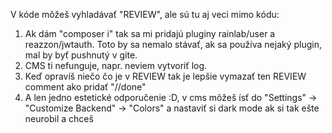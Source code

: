 V kóde môžeš vyhladávať "REVIEW", ale sú tu aj veci mimo kódu:
1. Ak dám "composer i" tak sa mi pridajú pluginy rainlab/user a reazzon/jwtauth. Toto by sa nemalo stávať, ak sa používa nejaký plugin, mal by byť pushnutý v gite.
2. CMS ti nefunguje, napr. neviem vytvoriť log.
3. Keď opravíš niečo čo je v REVIEW tak je lepšie vymazať ten REVIEW comment ako pridať "//done"
4. A len jedno estetické odporučenie :D, v cms môžeš ísť do "Settings" -> "Customize Backend" -> "Colors" a nastaviť si dark mode ak si tak ešte neurobil a chceš